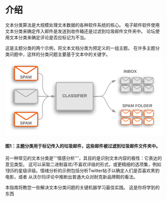 # 介绍
文本分类算法是大规模处理文本数据的各种软件系统的核心。 电子邮件软件使用文本分类来确定传入邮件是发送到收件箱还是过滤到垃圾邮件文件夹中。 论坛使用文本分类来确定评论是否应标记为不当。

这是主题分类的两个示例，将文本文档分类为预定义的一组主题。 在许多主题分类问题中，这样的分类问题主要基于文本中的关键字。
![](../Pic/introduction/TextClassificationExample.png)

#### 图1：主题分类用于标记传入的垃圾邮件，这些邮件被过滤到垃圾邮件文件夹中。

另一种常见的文本分类是'''情感分析'''，其目的是识别文本内容的极性：它表达的意见类型。 这可以采取二进制喜欢/不喜欢评级的形式，或更精细的选项集，例如1到5的星级评级。情绪分析的示例包括分析Twitter帖子以确定人们是否喜欢黑豹电影，或者 从沃尔玛评论中推断出普通大众对耐克新品牌鞋的看法。

本指南将教您一些解决文本分类问题的关键机器学习最佳实践。 这是你将学到的东西
